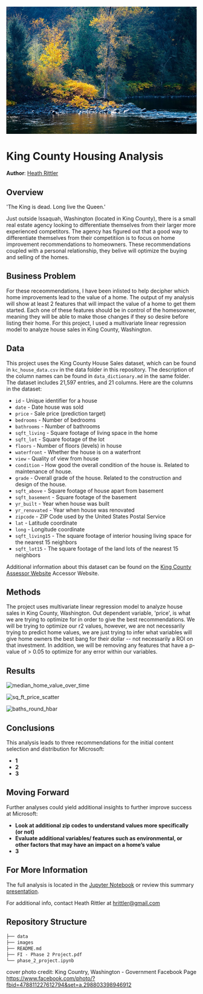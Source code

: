 ![cover](https://github.com/heathlikethecandybar/dsc-phase-2-project-v2-3/blob/main/images/cover.jpeg)

# King County Housing Analysis

**Author**: [Heath Rittler](mailto:hrittler@gmail.com)


## Overview

'The King is dead. Long live the Queen.'  

Just outside Issaquah, Washington (located in King County), there is a small real estate agency looking to differentiate themselves from their larger more experienced competitors.  The agency has figured out that a good way to differentiate themselves from their competitiion is to focus on home improvement recommendations to homeowners.  These recommendations coupled with a personal relationship, they belive will optimize the buying and selling of the homes.


## Business Problem

For these receommendations, I have been inlisted to help decipher which home improvements lead to the value of a home.  The output of my analysis will show at least 2 features that will impact the value of a home to get them started.  Each one of these features should be in control of the homesowner, meaning they will be able to make those changes if they so desire before listing their home.  For this project, I used a multivariate linear regression model to analyze house sales in King County, Washington.


## Data

This project uses the King County House Sales dataset, which can be found in  `kc_house_data.csv` in the data folder in this repository. The description of the column names can be found in `data_dictionary.md` in the same folder.  The dataset includes 21,597 entries, and 21 columns.  Here are the columns in the dataset:

* `id` - Unique identifier for a house
* `date` - Date house was sold
* `price` - Sale price (prediction target)
* `bedrooms` - Number of bedrooms
* `bathrooms` - Number of bathrooms
* `sqft_living` - Square footage of living space in the home
* `sqft_lot` - Square footage of the lot
* `floors` - Number of floors (levels) in house
* `waterfront` - Whether the house is on a waterfront
* `view` - Quality of view from house
* `condition` - How good the overall condition of the house is. Related to maintenance of house.
* `grade` - Overall grade of the house. Related to the construction and design of the house.
* `sqft_above` - Square footage of house apart from basement
* `sqft_basement` - Square footage of the basement
* `yr_built` - Year when house was built
* `yr_renovated` - Year when house was renovated
* `zipcode` - ZIP Code used by the United States Postal Service
* `lat` - Latitude coordinate
* `long` - Longitude coordinate
* `sqft_living15` - The square footage of interior housing living space for the nearest 15 neighbors
* `sqft_lot15` - The square footage of the land lots of the nearest 15 neighbors

Additional information about this dataset can be found on the [King County Assessor Website](https://info.kingcounty.gov/assessor/esales/Glossary.aspx?type=r) Accessor Website. 


## Methods

The project uses multivariate linear regression model to analyze house sales in King County, Washington.  Out dependent variable, 'price', is what we are trying to optimize for in order to give the best recommendations.  We will be trying to optimize our r2 values, however, we are not necessarily trying to predict home values, we are just trying to infer what variables will give home owners the best bang for their dollar -- not necessarily a ROI on that investment.  In addition, we will be removing any features that have a p-value of > 0.05 to optimize for any error within our variables.


## Results

![median_home_value_over_time](https://github.com/heathlikethecandybar/phase_1_final/)

![sq_ft_price_scatter](https://github.com/heathlikethecandybar/phase_1_final/)

![baths_round_hbar](https://github.com/heathlikethecandybar/)

## Conclusions

This analysis leads to three recommendations for the initial content selection and distribution for Microsoft:

- **1** 
- **2** 
- **3** 

## Moving Forward

Further analyses could yield additional insights to further improve success at Microsoft:

- **Look at additional zip codes to understand values more specifically (or not)** 
- **Evaluate additional variables/ features such as environmental, or other factors that may have an impact on a home’s value**
- **3**


## For More Information

The full analysis is located in the [Jupyter Notebook](./phase_2_project.ipynb) or review this summary [presentation](link).

For additional info, contact Heath Rittler at [hrittler@gmail.com](mailto:hrittler@gmail.com)


## Repository Structure

```
├── data
├── images
├── README.md
├── FI - Phase 2 Project.pdf
└── phase_2_project.ipynb
```


cover photo credit:  King Country, Washington - Government Facebook Page https://www.facebook.com/photo/?fbid=478811227612794&set=a.298803398946912